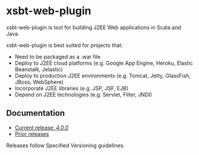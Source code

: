 # xsbt-web-plugin

xsbt-web-plugin is tool for building J2EE Web applications in Scala and
Java.

xsbt-web-plugin is best suited for projects that:

* Need to be packaged as a .war file
* Deploy to J2EE cloud platforms (e.g. Google App Engine, Heroku,
  Elastic Beanstalk, Jelastic)
* Deploy to production J2EE environments (e.g. Tomcat, Jetty, GlassFish,
  JBoss, WebSphere)
* Incorporate J2EE libraries (e.g. JSP, JSF, EJB)
* Depend on J2EE technologies (e.g. Servlet, Filter, JNDI)

## Documentation

* [Current release: *4.0.0*](docs/4.0.x.md)
* [Prior releases](docs/)

Releases follow Specified Versioning guidelines.
